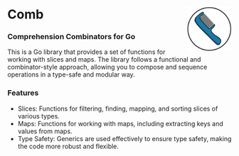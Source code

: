 # Comb <img src="./static/logo.svg" align="right" height="100"/>

### Comprehension Combinators for Go

This is a Go library that provides a set of functions for working with slices and maps. The library follows a functional and combinator-style approach, allowing you to compose and sequence operations in a type-safe and modular way.

### Features

* Slices: Functions for filtering, finding, mapping, and sorting slices of various types.
* Maps: Functions for working with maps, including extracting keys and values from maps.
* Type Safety: Generics are used effectively to ensure type safety, making the code more robust and flexible.
